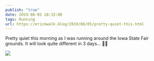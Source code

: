 ```yaml
---
publish: "true"
date: 2019-08-05 10:33:00
tags: Running
url: https://ericmwalk.blog/2019/08/05/pretty-quiet-this.html
---
```


Pretty quiet this morning as I was running around the Iowa State Fair grounds. It will look quite different in 3 days... 🏃‍♂️

![](https://ericmwalk.blog/uploads/2022/f1ced575b7.jpg)